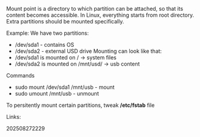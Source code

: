 Mount point is a directory to which partition can be attached, so that its content becomes accessible.
In Linux, everything starts from root directory. Extra partitions should be mounted specifically.

Example:
We have two partitions:
- /dev/sda1 - contains OS
- /dev/sda2 - external USD drive
Mounting can look like that:
- /dev/sda1 is mounted on / -> system files
- /dev/sda2 is mounted on /mnt/usd/ -> usb content

Commands
- sudo mount /dev/sda1 /mnt/usb - mount 
- sudo umount /mnt/usb - unmount

To persitently mount certain partitions, tweak **/etc/fstab** file



Links:

202508272229

